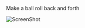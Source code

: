Make a ball roll back and forth


![ScreenShot](https://github.com/RaggedyAnn/OldMinis/master/1st%20weekly%20mini%20exercise/redBallBackAndForth/index.png)
